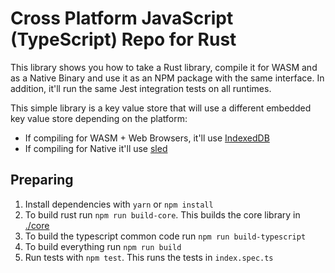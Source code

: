 # Cross Platform JavaScript (TypeScript) Repo for Rust

This library shows you how to take a Rust library, compile it for WASM and as a Native Binary and use it as an NPM package with the same interface. In addition, it'll run the same Jest integration tests on all runtimes.

This simple library is a key value store that will use a different embedded key value store depending on the platform:

* If compiling for WASM + Web Browsers, it'll use [IndexedDB](https://developer.mozilla.org/en-US/docs/Web/API/IndexedDB_API)
* If compiling for Native it'll use [sled](https://crates.io/crates/sled)

## Preparing

1. Install dependencies with `yarn` or `npm install`
2. To build rust run `npm run build-core`. This builds the core library in [./core](./core)
3. To build the typescript common code run `npm run build-typescript`
4. To build everything run `npm run build`
4. Run tests with `npm test`. This runs the tests in `index.spec.ts`
